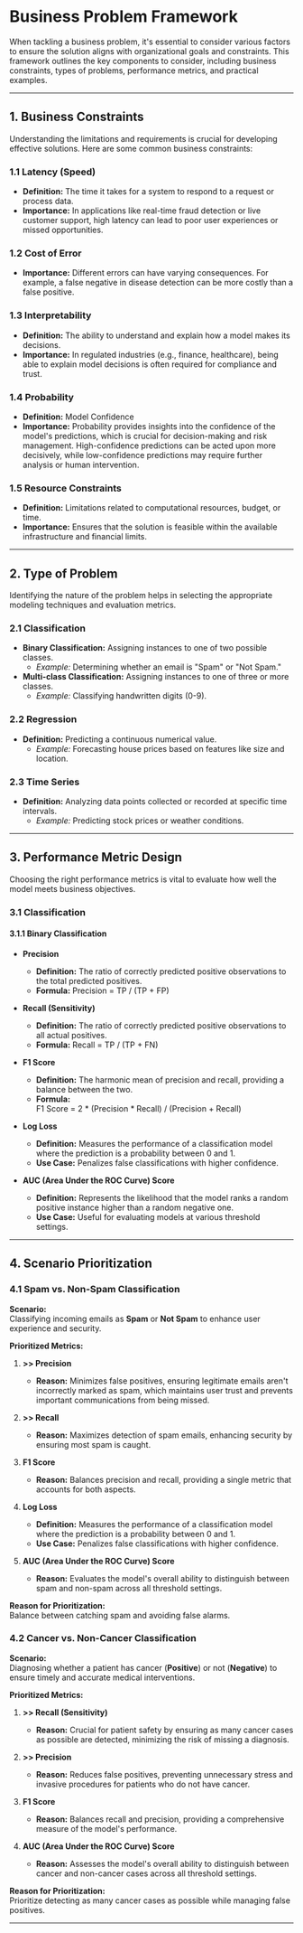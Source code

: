# Business Problem Framework

When tackling a business problem, it's essential to consider various factors to ensure the solution aligns with organizational goals and constraints. This framework outlines the key components to consider, including business constraints, types of problems, performance metrics, and practical examples.

---

## 1. Business Constraints

Understanding the limitations and requirements is crucial for developing effective solutions. Here are some common business constraints:

### 1.1 Latency (Speed)
- **Definition:** The time it takes for a system to respond to a request or process data.
- **Importance:** In applications like real-time fraud detection or live customer support, high latency can lead to poor user experiences or missed opportunities.

### 1.2 Cost of Error
- **Importance:** Different errors can have varying consequences. For example, a false negative in disease detection can be more costly than a false positive.

### 1.3 Interpretability
- **Definition:** The ability to understand and explain how a model makes its decisions.
- **Importance:** In regulated industries (e.g., finance, healthcare), being able to explain model decisions is often required for compliance and trust.

 ### 1.4 Probability
- **Definition:** Model Confidence
- **Importance:** Probability provides insights into the confidence of the model's predictions, which is crucial for decision-making and risk management. High-confidence predictions can be acted upon more decisively, while low-confidence predictions may require further analysis or human intervention.

### 1.5 Resource Constraints
- **Definition:** Limitations related to computational resources, budget, or time.
- **Importance:** Ensures that the solution is feasible within the available infrastructure and financial limits.

---

## 2. Type of Problem

Identifying the nature of the problem helps in selecting the appropriate modeling techniques and evaluation metrics.

### 2.1 Classification
- **Binary Classification:** Assigning instances to one of two possible classes.
  - *Example:* Determining whether an email is "Spam" or "Not Spam."
- **Multi-class Classification:** Assigning instances to one of three or more classes.
  - *Example:* Classifying handwritten digits (0-9).

### 2.2 Regression
- **Definition:** Predicting a continuous numerical value.
  - *Example:* Forecasting house prices based on features like size and location.

### 2.3 Time Series
- **Definition:** Analyzing data points collected or recorded at specific time intervals.
  - *Example:* Predicting stock prices or weather conditions.

---

## 3. Performance Metric Design

Choosing the right performance metrics is vital to evaluate how well the model meets business objectives.

### 3.1 Classification

#### 3.1.1 Binary Classification

- **Precision**
  - **Definition:** The ratio of correctly predicted positive observations to the total predicted positives.
  - **Formula:** Precision = TP / (TP + FP)

- **Recall (Sensitivity)**
  - **Definition:** The ratio of correctly predicted positive observations to all actual positives.
  - **Formula:** Recall = TP / (TP + FN)

- **F1 Score**
  - **Definition:** The harmonic mean of precision and recall, providing a balance between the two.
  - **Formula:**  
    F1 Score = 2 * (Precision * Recall) / (Precision + Recall)

- **Log Loss**
  - **Definition:** Measures the performance of a classification model where the prediction is a probability between 0 and 1.
  - **Use Case:** Penalizes false classifications with higher confidence.

- **AUC (Area Under the ROC Curve) Score**
  - **Definition:** Represents the likelihood that the model ranks a random positive instance higher than a random negative one.
  - **Use Case:** Useful for evaluating models at various threshold settings.

---

## 4. Scenario Prioritization

### 4.1 Spam vs. Non-Spam Classification

**Scenario:**  
Classifying incoming emails as **Spam** or **Not Spam** to enhance user experience and security.

**Prioritized Metrics:**

1. **>> Precision**
   - **Reason:** Minimizes false positives, ensuring legitimate emails aren't incorrectly marked as spam, which maintains user trust and prevents important communications from being missed.

2. **>> Recall**
   - **Reason:** Maximizes detection of spam emails, enhancing security by ensuring most spam is caught.

3. **F1 Score**
   - **Reason:** Balances precision and recall, providing a single metric that accounts for both aspects.

4. **Log Loss**
    - **Definition:** Measures the performance of a classification model where the prediction is a probability between 0 and 1.
    - **Use Case:** Penalizes false classifications with higher confidence.

5. **AUC (Area Under the ROC Curve) Score**
   - **Reason:** Evaluates the model's overall ability to distinguish between spam and non-spam across all threshold settings.

**Reason for Prioritization:**  
Balance between catching spam and avoiding false alarms.

### 4.2 Cancer vs. Non-Cancer Classification

**Scenario:**  
Diagnosing whether a patient has cancer (**Positive**) or not (**Negative**) to ensure timely and accurate medical interventions.

**Prioritized Metrics:**

1. **>> Recall (Sensitivity)**
   - **Reason:** Crucial for patient safety by ensuring as many cancer cases as possible are detected, minimizing the risk of missing a diagnosis.

2. **>> Precision**
   - **Reason:** Reduces false positives, preventing unnecessary stress and invasive procedures for patients who do not have cancer.

3. **F1 Score**
   - **Reason:** Balances recall and precision, providing a comprehensive measure of the model's performance.

4. **AUC (Area Under the ROC Curve) Score**
   - **Reason:** Assesses the model's overall ability to distinguish between cancer and non-cancer cases across all threshold settings.

**Reason for Prioritization:**  
Prioritize detecting as many cancer cases as possible while managing false positives.

---
